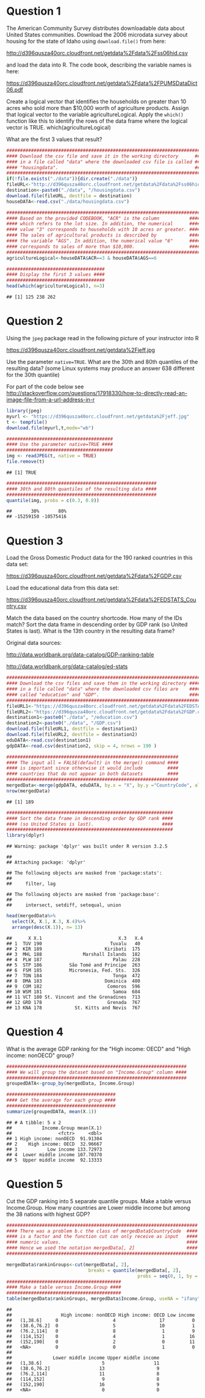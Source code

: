 Question 1
==========

The American Community Survey distributes downloadable data about United States communities. Download the 2006 microdata survey about housing for the state of Idaho using `download.file()` from here:

<http://d396qusza40orc.cloudfront.net/getdata%2Fdata%2Fss06hid.csv>

and load the data into R. The code book, describing the variable names is here:

<https://d396qusza40orc.cloudfront.net/getdata%2Fdata%2FPUMSDataDict06.pdf>

Create a logical vector that identifies the households on greater than 10 acres who sold more than $10,000 worth of agriculture products. Assign that logical vector to the variable agricultureLogical. Apply the `which()` function like this to identify the rows of the data frame where the logical vector is TRUE. which(agricultureLogical)

What are the first 3 values that result?

``` r
#########################################################################
#### Download the csv file and save it in the working directory      ####
#### in a file called "data" where the downloaded csv file is called ####
#### "housingdata".                                                  ####
#########################################################################
if(!file.exists("./data")){dir.create("./data")}
fileURL<-"http://d396qusza40orc.cloudfront.net/getdata%2Fdata%2Fss06hid.csv"
destination<-paste0("./data", "/housingdata.csv")
download.file(fileURL, destfile = destination)
houseDATA<-read.csv("./data/housingdata.csv")

#######################################################################
#### Based on the provided CODEBOOK, "ACR" is the column           ####
#### which refers to the lot size. In addition, the numerical      ####
#### value "3" corresponds to households with 10 acres or greater. ####
#### The sales of agricultural products is described by            ####
#### the variable "AGS". In addition, the numerical value "6"      ####
#### corresponds to sales of more than $10,000.                    ####
#######################################################################
agricultureLogical<-houseDATA$ACR==3 & houseDATA$AGS==6

####################################
#### Display the first 3 values ####
####################################
head(which(agricultureLogical), n=3)
```

    ## [1] 125 238 262

Question 2
==========

Using the `jpeg` package read in the following picture of your instructor into R

<https://d396qusza40orc.cloudfront.net/getdata%2Fjeff.jpg>

Use the parameter `native=TRUE`. What are the 30th and 80th quantiles of the resulting data? (some Linux systems may produce an answer 638 different for the 30th quantile)

For part of the code below see <http://stackoverflow.com/questions/17918330/how-to-directly-read-an-image-file-from-a-url-address-in-r>

``` r
library(jpeg)
myurl <- "https://d396qusza40orc.cloudfront.net/getdata%2Fjeff.jpg"
t <- tempfile()
download.file(myurl,t,mode="wb")

#######################################
#### Use the parameter native=TRUE ####
#######################################
img <- readJPEG(t, native = TRUE)
file.remove(t) 
```

    ## [1] TRUE

``` r
#######################################################
#### 30th and 80th quantiles of the resulting data ####
#######################################################
quantile(img, probs = c(0.3, 0.8))
```

    ##       30%       80% 
    ## -15259150 -10575416

Question 3
==========

Load the Gross Domestic Product data for the 190 ranked countries in this data set:

<https://d396qusza40orc.cloudfront.net/getdata%2Fdata%2FGDP.csv>

Load the educational data from this data set:

<https://d396qusza40orc.cloudfront.net/getdata%2Fdata%2FEDSTATS_Country.csv>

Match the data based on the country shortcode. How many of the IDs match? Sort the data frame in descending order by GDP rank (so United States is last). What is the 13th country in the resulting data frame?

Original data sources:

<http://data.worldbank.org/data-catalog/GDP-ranking-table>

<http://data.worldbank.org/data-catalog/ed-stats>

``` r
#######################################################################
#### Download the csv files and save them in the working directory ####
#### in a file called "data" where the downloaded csv files are    ####
#### called "education" and "GDP".                                 ####
#######################################################################
fileURL1<-"https://d396qusza40orc.cloudfront.net/getdata%2Fdata%2FEDSTATS_Country.csv"
fileURL2<-"https://d396qusza40orc.cloudfront.net/getdata%2Fdata%2FGDP.csv"
destination1<-paste0("./data", "/education.csv")
destination2<-paste0("./data", "/GDP.csv")
download.file(fileURL1, destfile = destination1)
download.file(fileURL2, destfile = destination2)
eduDATA<-read.csv(destination1)
gdpDATA<-read.csv(destination2, skip = 4, nrows = 190 )

###############################################################
#### The input all = FALSE(default) in the merge() command ####
#### is important since otherwise it would include         ####
#### countries that do not appear in both datasets         ####
###############################################################
mergedData<-merge(gdpDATA, eduDATA, by.x = "X", by.y ="CountryCode", all = FALSE)
nrow(mergedData)
```

    ## [1] 189

``` r
#############################################################
#### Sort the data frame in descending order by GDP rank ####
#### (so United States is last).                         ####
#############################################################
library(dplyr)
```

    ## Warning: package 'dplyr' was built under R version 3.2.5

    ## 
    ## Attaching package: 'dplyr'

    ## The following objects are masked from 'package:stats':
    ## 
    ##     filter, lag

    ## The following objects are masked from 'package:base':
    ## 
    ##     intersect, setdiff, setequal, union

``` r
head(mergedData%>%
  select(X, X.1, X.3, X.4)%>%
  arrange(desc(X.1)), n= 13)
```

    ##      X X.1                            X.3   X.4
    ## 1  TUV 190                         Tuvalu   40 
    ## 2  KIR 189                       Kiribati  175 
    ## 3  MHL 188               Marshall Islands  182 
    ## 4  PLW 187                          Palau  228 
    ## 5  STP 186          São Tomé and Principe  263 
    ## 6  FSM 185          Micronesia, Fed. Sts.  326 
    ## 7  TON 184                          Tonga  472 
    ## 8  DMA 183                       Dominica  480 
    ## 9  COM 182                        Comoros  596 
    ## 10 WSM 181                          Samoa  684 
    ## 11 VCT 180 St. Vincent and the Grenadines  713 
    ## 12 GRD 178                        Grenada  767 
    ## 13 KNA 178            St. Kitts and Nevis  767

Question 4
==========

What is the average GDP ranking for the "High income: OECD" and "High income: nonOECD" group?

``` r
##################################################################
#### We will group the dataset based on "Income.Group" column ####
##################################################################
groupedDATA<-group_by(mergedData, Income.Group)

########################################
#### Get the average for each group ####
########################################
summarize(groupedDATA, mean(X.1))
```

    ## # A tibble: 5 x 2
    ##           Income.Group mean(X.1)
    ##                 <fctr>     <dbl>
    ## 1 High income: nonOECD  91.91304
    ## 2    High income: OECD  32.96667
    ## 3           Low income 133.72973
    ## 4  Lower middle income 107.70370
    ## 5  Upper middle income  92.13333

Question 5
==========

Cut the GDP ranking into 5 separate quantile groups. Make a table versus Income.Group. How many countries are Lower middle income but among the 38 nations with highest GDP?

``` r
######################################################################
#### There was a problem b.c the class of mergedData$CountryCode  ####
#### is a factor and the function cut can only receive as input   ####
#### numeric values.                                              ####
#### Hence we used the notation mergedData[, 2]                   ####
######################################################################

mergedData$rankinGroups<-cut(mergedData[, 2], 
                              breaks = quantile(mergedData[, 2], 
                                                probs = seq(0, 1, by = 0.2)))
##########################################
#### Make a table versus Income.Group ####
##########################################
table(mergedData$rankinGroups, mergedData$Income.Group, useNA = "ifany")
```

    ##              
    ##                  High income: nonOECD High income: OECD Low income
    ##   (1,38.6]     0                    4                17          0
    ##   (38.6,76.2]  0                    5                10          1
    ##   (76.2,114]   0                    8                 1          9
    ##   (114,152]    0                    4                 1         16
    ##   (152,190]    0                    2                 0         11
    ##   <NA>         0                    0                 1          0
    ##              
    ##               Lower middle income Upper middle income
    ##   (1,38.6]                      5                  11
    ##   (38.6,76.2]                  13                   9
    ##   (76.2,114]                   11                   8
    ##   (114,152]                     9                   8
    ##   (152,190]                    16                   9
    ##   <NA>                          0                   0
